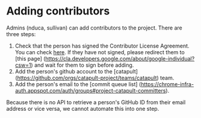 # Adding contributors

Admins (nduca, sullivan) can add contributors to the project. There are three
steps:

1.  Check that the person has signed the Contributor License Agreement.
    You can check [here](http://go/check-cla). If they have not signed, please
    redirect them to [this page]
    (https://cla.developers.google.com/about/google-individual?csw=1) and wait
    for them to sign before adding.
2.  Add the person's github account to the [catapult]
    (https://github.com/orgs/catapult-project/teams/catapult) team.
3.  Add the person's email to the [commit queue list]
(https://chrome-infra-auth.appspot.com/auth/groups#project-catapult-committers).

Because there is no API to retrieve a person's GitHub ID from their email
address or vice versa, we cannot automate this into one step.
